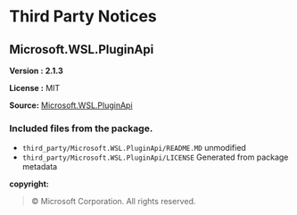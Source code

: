 # Third Party Notices

## Microsoft.WSL.PluginApi

**Version :** **2.1.3**

**License :** MIT

**Source:**
[Microsoft.WSL.PluginApi](https://www.nuget.org/packages/Microsoft.WSL.PluginApi/2.1.3)

### Included files from the package.

- `third_party/Microsoft.WSL.PluginApi/README.MD` unmodified
- `third_party/Microsoft.WSL.PluginApi/LICENSE` Generated from package metadata

**copyright:**

> © Microsoft Corporation. All rights reserved.

